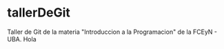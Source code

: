 # tallerDeGit

Taller de Git de la materia "Introduccion a la Programacion" de la FCEyN - UBA.
Hola
